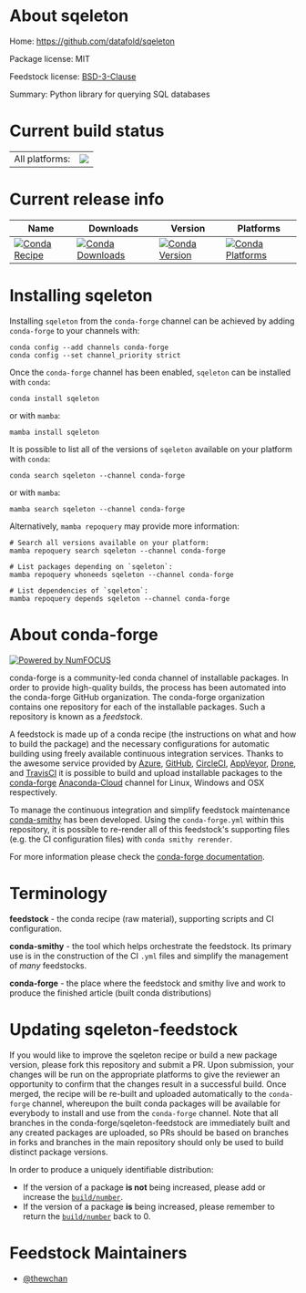 About sqeleton
==============

Home: https://github.com/datafold/sqeleton

Package license: MIT

Feedstock license: [BSD-3-Clause](https://github.com/conda-forge/sqeleton-feedstock/blob/main/LICENSE.txt)

Summary: Python library for querying SQL databases

Current build status
====================


<table><tr><td>All platforms:</td>
    <td>
      <a href="https://dev.azure.com/conda-forge/feedstock-builds/_build/latest?definitionId=18466&branchName=main">
        <img src="https://dev.azure.com/conda-forge/feedstock-builds/_apis/build/status/sqeleton-feedstock?branchName=main">
      </a>
    </td>
  </tr>
</table>

Current release info
====================

| Name | Downloads | Version | Platforms |
| --- | --- | --- | --- |
| [![Conda Recipe](https://img.shields.io/badge/recipe-sqeleton-green.svg)](https://anaconda.org/conda-forge/sqeleton) | [![Conda Downloads](https://img.shields.io/conda/dn/conda-forge/sqeleton.svg)](https://anaconda.org/conda-forge/sqeleton) | [![Conda Version](https://img.shields.io/conda/vn/conda-forge/sqeleton.svg)](https://anaconda.org/conda-forge/sqeleton) | [![Conda Platforms](https://img.shields.io/conda/pn/conda-forge/sqeleton.svg)](https://anaconda.org/conda-forge/sqeleton) |

Installing sqeleton
===================

Installing `sqeleton` from the `conda-forge` channel can be achieved by adding `conda-forge` to your channels with:

```
conda config --add channels conda-forge
conda config --set channel_priority strict
```

Once the `conda-forge` channel has been enabled, `sqeleton` can be installed with `conda`:

```
conda install sqeleton
```

or with `mamba`:

```
mamba install sqeleton
```

It is possible to list all of the versions of `sqeleton` available on your platform with `conda`:

```
conda search sqeleton --channel conda-forge
```

or with `mamba`:

```
mamba search sqeleton --channel conda-forge
```

Alternatively, `mamba repoquery` may provide more information:

```
# Search all versions available on your platform:
mamba repoquery search sqeleton --channel conda-forge

# List packages depending on `sqeleton`:
mamba repoquery whoneeds sqeleton --channel conda-forge

# List dependencies of `sqeleton`:
mamba repoquery depends sqeleton --channel conda-forge
```


About conda-forge
=================

[![Powered by
NumFOCUS](https://img.shields.io/badge/powered%20by-NumFOCUS-orange.svg?style=flat&colorA=E1523D&colorB=007D8A)](https://numfocus.org)

conda-forge is a community-led conda channel of installable packages.
In order to provide high-quality builds, the process has been automated into the
conda-forge GitHub organization. The conda-forge organization contains one repository
for each of the installable packages. Such a repository is known as a *feedstock*.

A feedstock is made up of a conda recipe (the instructions on what and how to build
the package) and the necessary configurations for automatic building using freely
available continuous integration services. Thanks to the awesome service provided by
[Azure](https://azure.microsoft.com/en-us/services/devops/), [GitHub](https://github.com/),
[CircleCI](https://circleci.com/), [AppVeyor](https://www.appveyor.com/),
[Drone](https://cloud.drone.io/welcome), and [TravisCI](https://travis-ci.com/)
it is possible to build and upload installable packages to the
[conda-forge](https://anaconda.org/conda-forge) [Anaconda-Cloud](https://anaconda.org/)
channel for Linux, Windows and OSX respectively.

To manage the continuous integration and simplify feedstock maintenance
[conda-smithy](https://github.com/conda-forge/conda-smithy) has been developed.
Using the ``conda-forge.yml`` within this repository, it is possible to re-render all of
this feedstock's supporting files (e.g. the CI configuration files) with ``conda smithy rerender``.

For more information please check the [conda-forge documentation](https://conda-forge.org/docs/).

Terminology
===========

**feedstock** - the conda recipe (raw material), supporting scripts and CI configuration.

**conda-smithy** - the tool which helps orchestrate the feedstock.
                   Its primary use is in the construction of the CI ``.yml`` files
                   and simplify the management of *many* feedstocks.

**conda-forge** - the place where the feedstock and smithy live and work to
                  produce the finished article (built conda distributions)


Updating sqeleton-feedstock
===========================

If you would like to improve the sqeleton recipe or build a new
package version, please fork this repository and submit a PR. Upon submission,
your changes will be run on the appropriate platforms to give the reviewer an
opportunity to confirm that the changes result in a successful build. Once
merged, the recipe will be re-built and uploaded automatically to the
`conda-forge` channel, whereupon the built conda packages will be available for
everybody to install and use from the `conda-forge` channel.
Note that all branches in the conda-forge/sqeleton-feedstock are
immediately built and any created packages are uploaded, so PRs should be based
on branches in forks and branches in the main repository should only be used to
build distinct package versions.

In order to produce a uniquely identifiable distribution:
 * If the version of a package **is not** being increased, please add or increase
   the [``build/number``](https://docs.conda.io/projects/conda-build/en/latest/resources/define-metadata.html#build-number-and-string).
 * If the version of a package **is** being increased, please remember to return
   the [``build/number``](https://docs.conda.io/projects/conda-build/en/latest/resources/define-metadata.html#build-number-and-string)
   back to 0.

Feedstock Maintainers
=====================

* [@thewchan](https://github.com/thewchan/)

